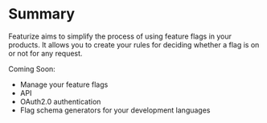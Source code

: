 # Summary

Featurize aims to simplify the process of using feature flags in your products.
It allows you to create your rules for deciding whether a flag is on or not for
any request.

Coming Soon:

- Manage your feature flags
- API
- OAuth2.0 authentication
- Flag schema generators for your development languages

